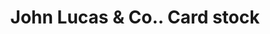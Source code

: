 ---
doi: 10.7916/D87D46BT
date_other: unknown
date_other_textual: unknown
form: printed ephemera
genre:
- Card stock
name:
- John Lucas & Co.
object_in_context_url: https://biggert.cul.columbia.edu/items/view/ave_biggert_01425
subject_hierarchical_geographic:
- Philadelphia, Pennsylvania, United States
subject_name:
- John Lucas & Co.
title: John Lucas & Co.. Card stock
sort_title: John Lucas & Co.. Card stock
call_number: ave_biggert_01425
coordinates:
- 40.00944444444445,-75.13333333333334
pid: ave_biggert_01425
identifiers: ave_biggert_01425
thumbnail: false
permalink: /biggert/ave_biggert_01425/
layout: iiif-image-page
---